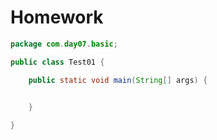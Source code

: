 # Homework

```java
package com.day07.basic;

public class Test01 {

	public static void main(String[] args) {

		
	}

}
```

